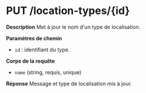 # PUT /location-types/{id}

**Description**
Met à jour le nom d'un type de localisation.

**Paramètres de chemin**
- `id` : identifiant du type.

**Corps de la requête**
- `name` (string, requis, unique)

**Réponse**
Message et type de localisation mis à jour.
